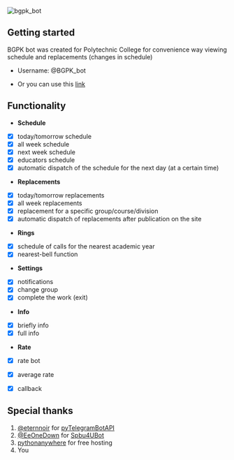 ![bgpk_bot](https://i.imgur.com/6C45TNs.png "BGPK bot")

## Getting started

BGPK bot was created for Polytechnic College for convenience way viewing schedule and replacements (changes in schedule)

* Username: @BGPK_bot

* Or you can use this [link](https://t.me/BGPK_bot)


## Functionality
* __Schedule__
- [x] today/tomorrow schedule
- [x] all week schedule
- [x] next week schedule
- [x] educators schedule
- [x] automatic dispatch of the schedule for the next day (at a certain time)
* __Replacements__
- [x] today/tomorrow replacements
- [x] all week replacements
- [x] replacement for a specific group/course/division
- [x] automatic dispatch of replacements after publication on the site
* __Rings__
- [x] schedule of calls for the nearest academic year
- [x] nearest-bell function
* __Settings__
- [x] notifications
- [x] change group
- [x] complete the work (exit)
* __Info__
- [x] briefly info
- [x] full info
* __Rate__
- [x] rate bot
- [x] average rate
- [x] callback


## Special thanks
1. [@eternnoir](https://github.com/eternnoir) for [pyTelegramBotAPI](https://github.com/eternnoir/pyTelegramBotAPI)
2. [@EeOneDown](https://github.com/EeOneDown) for [Spbu4UBot](https://github.com/EeOneDown/spbu4u)
3. [pythonanywhere](https://www.pythonanywhere.com) for free hosting
4. You
